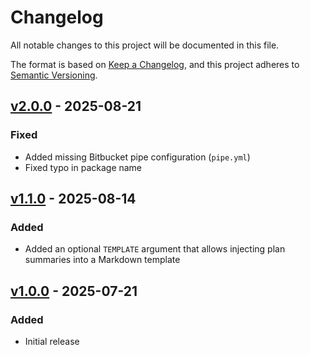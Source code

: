 # Changelog

All notable changes to this project will be documented in this file.

The format is based on [Keep a Changelog](https://keepachangelog.com/en/1.1.0/),
and this project adheres to [Semantic Versioning](https://semver.org/spec/v2.0.0.html).

## [v2.0.0] - 2025-08-21

### Fixed

- Added missing Bitbucket pipe configuration (`pipe.yml`)
- Fixed typo in package name

## [v1.1.0] - 2025-08-14

### Added

- Added an optional `TEMPLATE` argument that allows injecting plan summaries into a Markdown template

## [v1.0.0] - 2025-07-21

### Added

- Initial release

[v2.0.0]: https://github.com/Space48/bitbucket-pipe-summarise-tf-plan/tree/v2.0.0
[v1.1.0]: https://github.com/Space48/bitbucket-pipe-summarise-tf-plan/tree/v1.1.0
[v1.0.0]: https://github.com/Space48/bitbucket-pipe-summarise-tf-plan/tree/v1.0.0
